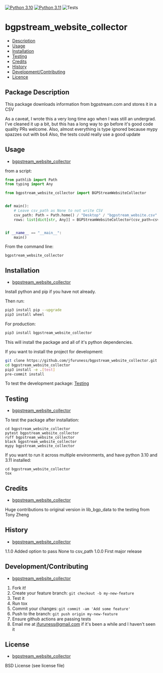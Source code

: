 [![Python 3.10](https://img.shields.io/badge/python-3.10-blue.svg)](https://www.python.org/downloads/release/python-3100/)
[![Python 3.11](https://img.shields.io/badge/python-3.11-blue.svg)](https://www.python.org/downloads/release/python-3110/)
![Tests](https://github.com/jfuruness/bgpstream_website_collector/actions/workflows/tests.yml/badge.svg)

# bgpstream\_website\_collector

* [Description](#package-description)
* [Usage](#usage)
* [Installation](#installation)
* [Testing](#testing)
* [Credits](#credits)
* [History](#history)
* [Development/Contributing](#developmentcontributing)
* [Licence](#license)


## Package Description

This package downloads information from bgpstream.com and stores it in a CSV

As a caveat, I wrote this a very long time ago when I was still an undergrad.
I've cleaned it up a bit, but this has a long way to go before it's good code quality
PRs welcome.
Also, almost everything is type ignored because mypy spazzes out with bs4
Also, the tests could really use a good update

## Usage
* [bgpstream\_website\_collector](#bgpstream\_website\_collector)

from a script:

```python
from pathlib import Path
from typing import Any

from bgpstream_website_collector import BGPStreamWebsiteCollector


def main():
    # Leave csv_path as None to not write CSV
    csv_path: Path = Path.home() / "Desktop" / "bgpstream_website.csv"
    rows: list[dict[str, Any]] = BGPStreamWebsiteCollector(csv_path=csv_path).run()


if __name__ == "__main__":
    main()
```

From the command line:

```
bgpstream_website_collector
```

## Installation
* [bgpstream\_website\_collector](#bgpstream\_website\_collector)

Install python and pip if you have not already.

Then run:

```bash
pip3 install pip --upgrade
pip3 install wheel
```

For production:

```bash
pip3 install bgpstream_website_collector
```

This will install the package and all of it's python dependencies.

If you want to install the project for development:
```bash
git clone https://github.com/jfuruness/bgpstream_website_collector.git
cd bgpstream_website_collector
pip3 install -e .[test]
pre-commit install
```

To test the development package: [Testing](#testing)


## Testing
* [bgpstream\_website\_collector](#bgpstream\_website\_collector)

To test the package after installation:

```
cd bgpstream_website_collector
pytest bgpstream_website_collector
ruff bgpstream_website_collector
black bgpstream_website_collector
mypy bgpstream_website_collector
```

If you want to run it across multiple environments, and have python 3.10 and 3.11 installed:

```
cd bgpstream_website_collector
tox
```

## Credits
* [bgpstream\_website\_collector](#bgpstream\_website\_collector)

Huge contributions to original version in lib_bgp_data to the testing from Tony Zheng

## History
* [bgpstream\_website\_collector](#bgpstream\_website\_collector)

1.1.0 Added option to pass None to csv_path
1.0.0 First major release

## Development/Contributing
* [bgpstream\_website\_collector](#bgpstream\_website\_collector)

1. Fork it!
2. Create your feature branch: `git checkout -b my-new-feature`
3. Test it
5. Run tox
6. Commit your changes: `git commit -am 'Add some feature'`
7. Push to the branch: `git push origin my-new-feature`
8. Ensure github actions are passing tests
9. Email me at jfuruness@gmail.com if it's been a while and I haven't seen it

## License
* [bgpstream\_website\_collector](#bgpstream\_website\_collector)

BSD License (see license file)
